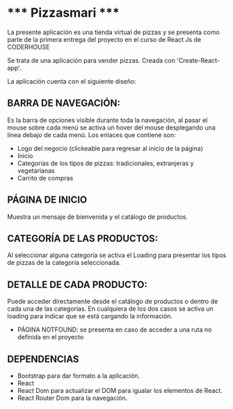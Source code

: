 # *** Pizzasmari ***

La presente aplicación es una tienda virtual de pizzas y se presenta como parte de la primera entrega del proyecto en el curso de  React Js de CODERHOUSE

Se trata de una aplicación para vender pizzas. Creada con 'Create-React-app'.

La aplicación cuenta con el siguiente diseño:

## BARRA DE NAVEGACIÓN: 
Es la barra de opciones visible durante toda la navegación, al pasar el mouse sobre cada menú se activa un hover del mouse desplegando una línea debajo de cada menú. Los enlaces que contiene son:

   - Logo del negocio (clickeable para regresar al inicio de la página)
   - Inicio
   - Categorías de los tipos de pizzas: tradicionales, extranjeras y vegetarianas
   - Carrito de compras


## PÁGINA DE INICIO
Muestra  un mensaje de bienvenida y el catálogo de productos.

## CATEGORÍA DE LAS PRODUCTOS:

Al seleccionar alguna categoría  se activa el Loading para presentar  los tipos de pizzas de la categoría seleccionada.

## DETALLE DE CADA PRODUCTO: 
Puede acceder directamente desde el catálogo de productos o dentro de cada una de las categorías. En cualquiera de los dos casos se activa un loading para indicar que se está cargando la información.

* PÁGINA NOTFOUND: se presenta en caso de acceder a una ruta no definida en el proyecto

## DEPENDENCIAS
- Bootstrap para dar formato a la aplicación.
- React 
- React Dom para actualizar el DOM para igualar los elementos de React.
- React Router Dom para la navegación.







